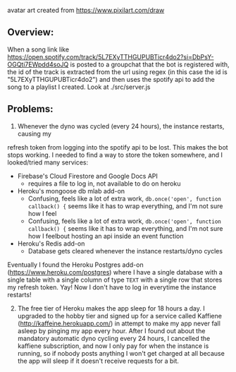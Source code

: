 avatar art created from https://www.pixilart.com/draw


## Overview:

When a song link like https://open.spotify.com/track/5L7EXyTTHGUPUBTicr4do2?si=DbPsY-OGQti7EWpdd4soJQ
is posted to a groupchat that the bot is registered with, the id of the track is extracted from
the url using regex (in this case the id is "5L7EXyTTHGUPUBTicr4do2") and then uses the
spotify api to add the song to a playlist I created. Look at ./src/server.js



## Problems:

1. Whenever the dyno was cycled (every 24 hours), the instance restarts, causing my

refresh token from logging into the spotify api to be lost. This makes the bot stops working. I needed to find a way to store the token somewhere, and I looked/tried many services:

- Firebase's Cloud Firestore and Google Docs API
  - requires a file to log in, not available to do on heroku
- Heroku's mongoose db mlab add-on
  - Confusing, feels like a lot of extra work, `db.once('open', function callback() {` seems like it has to wrap everything, and I'm not sure how I feel
  - Confusing, feels like a lot of extra work, `db.once('open', function callback() {` seems like it has to wrap everything, and I'm not sure how I feelbout hosting an api inside an event function
- Heroku's Redis add-on
  - Database gets cleared whenever the instance restarts/dyno cycles


Eventually I found the Heroku Postgres add-on (https://www.heroku.com/postgres) where I
have a single database with a single table with a single column of type `TEXT` with
a single row that stores my refresh token. Yay! Now I don't have to log in everytime the
instance restarts!



2. The free tier of Heroku makes the app sleep for 18 hours a day. I upgraded to the
hobby tier and signed up for a service called Kaffiene (http://kaffeine.herokuapp.com/)
in attempt to make my app never fall asleep by pinging my app every hour. After I found
out about the mandatory automatic dyno cycling every 24 hours, I cancelled the kaffiene
subscription, and now I only pay for when the instance is running, so if nobody posts
anything I won't get charged at all because the app will sleep if it doesn't receive
requests for a bit.
